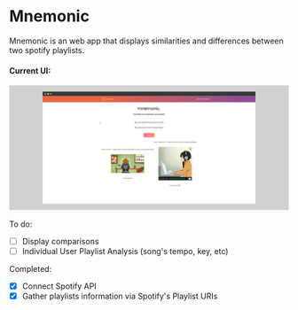 # Mnemonic

Mnemonic is an web app that displays similarities and differences between two spotify playlists.

#### Current UI: 
![alt text](https://github.com/jason-li-z/mnemonic/blob/master/logo/mockup.png)

To do:
- [ ] Display comparisons
- [ ] Individual User Playlist Analysis (song's tempo, key, etc)

Completed:
- [x] Connect Spotify API
- [x] Gather playlists information via Spotify's Playlist URIs
